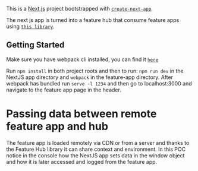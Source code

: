 This is a [Next.js](https://nextjs.org/) project bootstrapped with [`create-next-app`](https://github.com/vercel/next.js/tree/canary/packages/create-next-app).

The next js app is turned into a feature hub that consume feature apps using [`this library`](https://feature-hub.io/docs/getting-started/introduction).

## Getting Started

Make sure you have webpack cli installed, you can find it [`here`](https://www.npmjs.com/package/webpack-cli)

Run `npm install` in both project roots and then to run: `npm run dev` in the NextJS app directory and `webpack` in the feature-app directory. After webpack has bundled run `serve -l 1234` and then go to localhost:3000 and navigate to the feature app page in the header.  


# Passing data between remote feature app and hub

The feature app is loaded remotely via CDN or from a server and thanks to the Feature Hub library it can share context and environment. In this POC notice in the console how the NextJS app sets data in the window object and how it is later accessed and logged from the feature app.